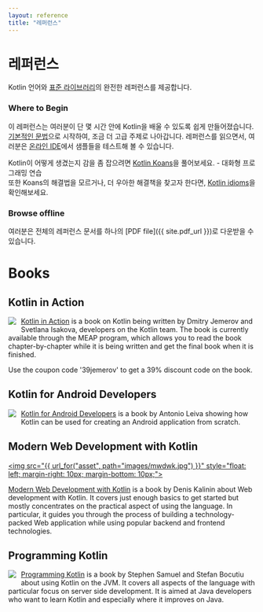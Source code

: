 ```yaml
---
layout: reference
title: "레퍼런스"
---
```


# 레퍼런스

Kotlin 언어와 [표준 라이브러리](/api/latest/jvm/stdlib/index.html)의 완전한 레퍼런스를 제공합니다.

### Where to Begin

이 레퍼런스는 여러분이 단 몇 시간 안에 Kotlin을 배울 수 있도록 쉽게 만들어졌습니다.
[기본적인 문법](basic-syntax.html)으로 시작하여, 조금 더 고급 주제로 나아갑니다.
레퍼런스를 읽으면서, 여러분은 [온라인 IDE](http://try.kotlinlang.org/)에서 샘플들을 테스트해 볼 수 있습니다. 

Kotlin이 어떻게 생겼는지 감을 좀 잡으려면 [Kotlin Koans](/docs/tutorials/koans.html)을 풀어보세요. - 대화형 프로그래밍 연습  
또한 Koans의 해결법을 모르거나, 더 우아한 해결책을 찾고자 한다면, [Kotlin idioms](idioms.html)을 확인해보세요.

### Browse offline
여러분은 전체의 레퍼런스 문서를 하나의 [PDF file]({{ site.pdf_url }})로 다운받을 수 있습니다.

# Books

## Kotlin in Action

   <a href="https://manning.com/books/kotlin-in-action"><img src="{{ url_for('asset', path='images/Jemerov-Kotlin-MEAP-HI.png')}}" style="float: left; margin-right: 10px; margin-bottom: 10px;"></a>

[Kotlin in Action](https://manning.com/books/kotlin-in-action) is a book on Kotlin being written by Dmitry Jemerov and Svetlana Isakova,
developers on the Kotlin team. The book is currently available through the MEAP program, which allows you to read the book
chapter-by-chapter while it is being written and get the final book when it is finished.


Use the coupon code '39jemerov' to get a 39% discount code on the book.

<h2 style="clear: left">Kotlin for Android Developers</h2>

  <a href="https://leanpub.com/kotlin-for-android-developers"><img src="{{url_for('asset', path='images/kotlin-for-android-developers.png')}}" style="float: left; margin-right: 10px; margin-bottom: 10px;"></a>

[Kotlin for Android Developers](https://leanpub.com/kotlin-for-android-developers) is a book by Antonio Leiva showing
how Kotlin can be used for creating an Android application from scratch.

<h2 style="clear: left">Modern Web Development with Kotlin</h2>

  <a href="https://leanpub.com/modern-web-development-with-kotlin"><img src="{{ url_for("asset", path="images/mwdwk.jpg") }}" style="float: left; margin-right: 10px; margin-bottom: 10px;"></a>

[Modern Web Development with Kotlin](https://leanpub.com/modern-web-development-with-kotlin) is a book by Denis Kalinin about Web development with Kotlin. It covers just enough basics to get started but mostly concentrates on the practical aspect of using the language. In particular, it guides you through the process of building a technology-packed Web application while using popular backend and frontend technologies.


<h2 style="clear: left">Programming Kotlin</h2>

  <a href="https://www.packtpub.com/application-development/programming-kotlin"><img src="{{url_for('asset', path='images/programming-kotlin.png')}}" style="float: left; margin-right: 10px; margin-bottom: 10px;"></a>

[Programming Kotlin](https://www.packtpub.com/application-development/programming-kotlin) is a book by Stephen Samuel and Stefan Bocutiu about using Kotlin on the JVM. It covers all aspects of the language with particular focus on server side development. It is aimed at Java developers who want to learn Kotlin and especially where it improves on Java.
